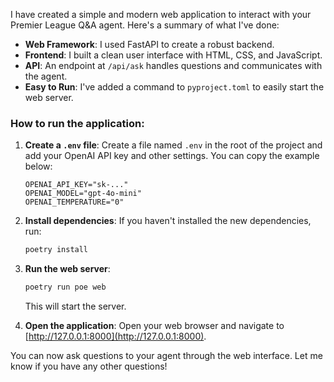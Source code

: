 I have created a simple and modern web application to interact with your Premier League Q&A agent.
Here's a summary of what I've done:

- **Web Framework**: I used FastAPI to create a robust backend.
- **Frontend**: I built a clean user interface with HTML, CSS, and JavaScript.
- **API**: An endpoint at `/api/ask` handles questions and communicates with the agent.
- **Easy to Run**: I've added a command to `pyproject.toml` to easily start the web server.

### How to run the application:

1.  **Create a `.env` file**:
    Create a file named `.env` in the root of the project and add your OpenAI API key and other settings. You can copy the example below:
    ```
    OPENAI_API_KEY="sk-..."
    OPENAI_MODEL="gpt-4o-mini"
    OPENAI_TEMPERATURE="0"
    ```

2.  **Install dependencies**:
    If you haven't installed the new dependencies, run:
    ```bash
    poetry install
    ```

3.  **Run the web server**:
    ```bash
    poetry run poe web
    ```
    This will start the server.

4.  **Open the application**:
    Open your web browser and navigate to [http://127.0.0.1:8000](http://127.0.0.1:8000).

You can now ask questions to your agent through the web interface.
Let me know if you have any other questions!

